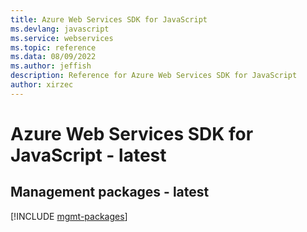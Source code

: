 ```yaml
---
title: Azure Web Services SDK for JavaScript
ms.devlang: javascript
ms.service: webservices
ms.topic: reference
ms.data: 08/09/2022
ms.author: jeffish
description: Reference for Azure Web Services SDK for JavaScript
author: xirzec
---
```

# Azure Web Services SDK for JavaScript - latest

## Management packages - latest
[!INCLUDE [mgmt-packages](web-services-mgmt-index.md)]